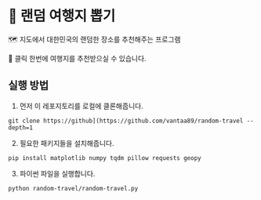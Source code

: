 # 🎯 랜덤 여행지 뽑기
🗺️ 지도에서 대한민국의 랜덤한 장소를 추천해주는 프로그램

🚗 클릭 한번에 여행지를 추천받으실 수 있습니다.


## 실행 방법

1. 먼저 이 레포지토리를 로컬에 클론해줍니다.

`git clone https://github](https://github.com/vantaa89/random-travel --depth=1`


2. 필요한 패키지들을 설치해줍니다.

`pip install matplotlib numpy tqdm pillow requests geopy`

3. 파이썬 파일을 실행합니다.

`python random-travel/random-travel.py`
